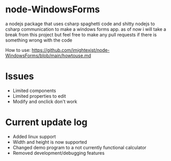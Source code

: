 # node-WindowsForms
a nodejs package that uses csharp spaghetti code and shitty nodejs to csharp communication to make a windows forms app. as of now i will take a break from this project but feel free to make any pull requests if there is something wrong with the code

How to use: https://github.com/imightexist/node-WindowsForms/blob/main/howtouse.md
# Issues
- Limited components
- Limited properties to edit
- Modify and onclick don't work
# Current update log
- Added linux support
- Width and height is now supported
- Changed demo program to a not currently functional calculator
- Removed development/debugging features
